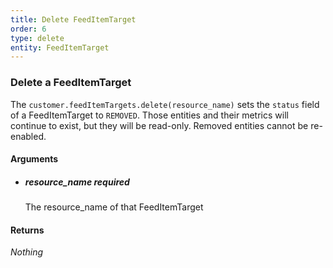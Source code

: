 ```yaml
---
title: Delete FeedItemTarget 
order: 6
type: delete
entity: FeedItemTarget 
---
```


### Delete a FeedItemTarget 

The `customer.feedItemTargets.delete(resource_name)` sets the `status` field of a FeedItemTarget to `REMOVED`. Those entities and their metrics will continue to exist, but they will be read-only. Removed entities cannot be re-enabled.


#### Arguments

-   ##### resource_name _required_
    The resource_name of that FeedItemTarget


#### Returns

_Nothing_
